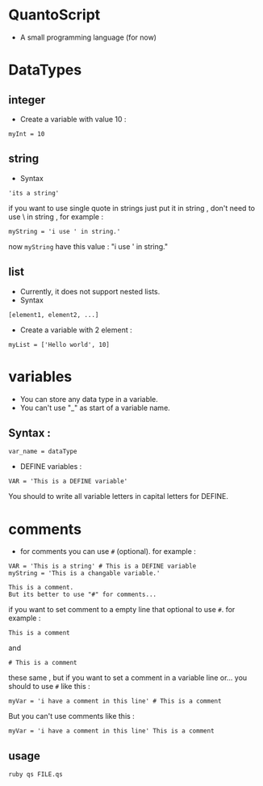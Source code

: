 # QuantoScript
- A small programming language (for now)

# DataTypes

## integer
- Create a variable with value 10 :
```
myInt = 10
```

## string
- Syntax
```
'its a string'
```
if you want to use single quote in strings just put it in string , don't need to use \ in string , for example :
```
myString = 'i use ' in string.'
```
now `myString` have this value : "i use ' in string."

## list
- Currently, it does not support nested lists.
- Syntax
```
[element1, element2, ...]
```
- Create a variable with 2 element :
```
myList = ['Hello world', 10]
```

# variables
- You can store any data type in a variable.
- You can't use "_" as start of a variable name.

## Syntax :
```
var_name = dataType
```

- DEFINE variables :
```
VAR = 'This is a DEFINE variable'
```
You should to write all variable letters in capital letters for DEFINE.

# comments
- for comments you can use `#` (optional).
 for example :

```
VAR = 'This is a string' # This is a DEFINE variable
myString = 'This is a changable variable.'

This is a comment.
But its better to use "#" for comments...
```
if you want to set comment to a empty line that optional to use `#`. for example :
```
This is a comment
```
and
```
# This is a comment
```
these same , but if you want to set a comment in a variable line or... you should to use `#` like this :
```
myVar = 'i have a comment in this line' # This is a comment
```
But you can't use comments like this :
```
myVar = 'i have a comment in this line' This is a comment
```

## usage
```bash
ruby qs FILE.qs
```
